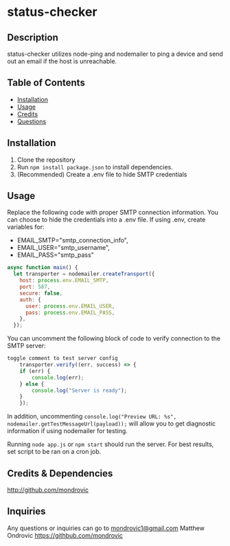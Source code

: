 # status-checker

## Description

status-checker utilizes node-ping and nodemailer to ping a device and send out an email if the host is unreachable.

## Table of Contents

- [Installation](#installation)
- [Usage](#usage)
- [Credits](#Credits)
- [Questions](#questions)

## Installation

1. Clone the repository
2. Run `npm install package.json` to install dependencies.
3. (Recommended) Create a .env file to hide SMTP credentials

## Usage

Replace the following code with proper SMTP connection information. You can choose to hide the credentials into a .env file. If using .env, create variables for:

- EMAIL_SMTP="smtp_connection_info",
- EMAIL_USER="smtp_username",
- EMAIL_PASS="smtp_pass"

```js
async function main() {
  let transporter = nodemailer.createTransport({
    host: process.env.EMAIL_SMTP,
    port: 587,
    secure: false,
    auth: {
      user: process.env.EMAIL_USER,
      pass: process.env.EMAIL_PASS,
    },
  });
```

You can uncomment the following block of code to verify connection to the SMTP server:

```js
toggle comment to test server config
    transporter.verify((err, success) => {
    if (err) {
        console.log(err);
    } else {
        console.log("Server is ready");
    }
    });
```

In addition, uncommenting `console.log("Preview URL: %s", nodemailer.getTestMessageUrl(payload));` will allow you to get diagnostic information if using nodemailer for testing.

Running `node app.js` or `npm start` should run the server. For best results, set script to be ran on a cron job.

## Credits & Dependencies

http://github.com/mondrovic

## Inquiries

Any questions or inquiries can go to mondrovic1@gmail.com
Matthew Ondrovic
https://githbub.com/mondrovic
